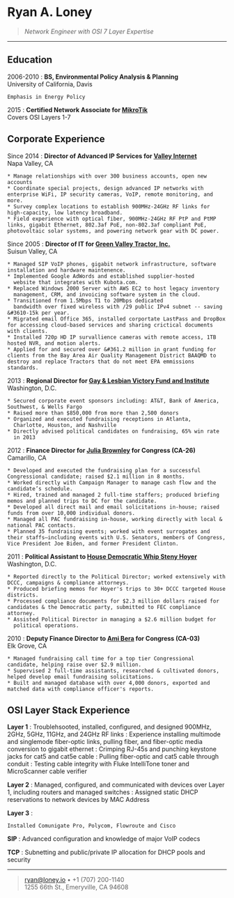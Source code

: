 Ryan A. Loney
=============

>   *Network Engineer with OSI 7 Layer Expertise*

----

Education
---------

2006-2010
:   **BS, Environmental Policy Analysis & Planning**  
    University of California, Davis  

    Emphasis in Energy Policy  

2015
:   **Certified Network Associate for [MikroTik](http://routeros.com)**  
    Covers OSI Layers 1-7


Corporate Experience
--------------------


Since 2014
:   **Director of Advanced IP Services for [Valley Internet][2]**  
    Napa Valley, CA

    * Manage relationships with over 300 business accounts, open new
    accounts
    * Coordinate special projects, design advanced IP networks with enterprise WiFi, IP security cameras, VoIP, remote monitoring, and more. 
    * Survey complex locations to establish 900MHz-24GHz RF links for high-capacity, low latency broadband.
    * Field experience with optical fiber, 900MHz-24GHz RF PtP and PtMP links, gigabit Ethernet, 802.3af PoE, non-802.3af compliant PoE, photovoltaic solar systems, and powering network gear with DC power.


Since 2005
:   **Director of IT for [Green Valley Tractor, Inc.][1]**  
    Suisun Valley, CA

    * Managed SIP VoIP phones, gigabit network infrastructure, software installation and hardware maintenence. 
    * Implemented Google AdWords and established supplier-hosted
      website that integrates with Kubota.com.
    * Replaced Windows 2000 Server with AWS EC2 to host legacy inventory
      management, CRM, and invoicing software system in the cloud.
    * Transitioned from 1.5Mbps T1 to 20Mbps dedicated
      bandwidth over fixed wireless with /29 public IPv4 subnet -- saving &#3610-15k per year.
    * Migrated email Office 365, installed corportate LastPass and DropBox for accessing cloud-based services and sharing crictical documents with clients. 
    * Installed 720p HD IP survallience cameras with remote access, 1TB hosted NVR, and motion alerts. 
    * Applied for and secured over &#361.2 million in grant funding for clients from the Bay Area Air Quality Management District BAAQMD to destroy and replace Tractors that do not meet EPA emmissions standards.


2013
:   **Regional Director for [Gay & Lesbian Victory Fund and
Institute][3]**  
    Washington, D.C.

    * Secured corporate event sponsors including: AT&T, Bank of America, Southwest, & Wells Fargo
    * Raised more than $850,000 from more than 2,500 donors 
    * Organized and executed fundraising receptions in Atlanta,
      Charlotte, Houston, and Nashville
    * Directly advised political candidates on fundraising, 65% win rate
      in 2013

2012
:   **Finance Director for [Julia Brownley][4] for Congress (CA-26)**  
    Camarillo, CA

    * Developed and executed the fundraising plan for a successful Congressional candidate; raised $2.1 million in 8 months. 
    * Worked directly with Campaign Manager to manage cash flow and the candidate’s schedule.
    * Hired, trained and managed 2 full-time staffers; produced briefing memos and planned trips to DC for the candidate.
    * Developed all direct mail and email solicitations in-house; raised funds from over 10,000 individual donors.
    * Managed all PAC fundraising in-house, working directly with local & national PAC contacts.
    * Planned 35 fundraising events; worked with event surrogates and their staffs—including events with U.S. Senators, members of Congress, Vice President Joe Biden, and former President Clinton.

2011
:   **Political Assistant to [House Democratic Whip Steny Hoyer][5]**  
    Washington, D.C.

    * Reported directly to the Political Director; worked extensively with DCCC, campaigns & compliance attorneys.
    * Produced briefing memos for Hoyer's trips to 30+ DCCC targeted House districts.
    * Processed compliance documents for $2.3 million dollars raised for candidates & the Democratic party, submitted to FEC compliance attorney.
    * Assisted Political Director in managing a $2.6 million budget for
      political operations.

2010
:   **Deputy Finance Director to [Ami Bera][6] for Congress (CA-03)**  
    Elk Grove, CA

    * Managed fundraising call time for a top tier Congressional candidate, helping raise over $2.9 million. 
    * Supervised 2 full-time assistants, researched & cultivated donors, helped develop email fundraising solicitations.
    * Built and managed database with over 4,000 donors, exported and matched data with compliance officer's reports.   


OSI Layer Stack Experience
------------------------------  
**Layer 1**
:  Troublehsooted, installed, configured, and designed  900MHz, 2GHz, 5GHz, 11GHz, and 24GHz RF links
:  Experience installing multimode and singlemode fiber-optic links,
pulling fiber, and fiber-optic media conversion to gigabit ethernet
:  Crimping RJ-45s and punching keystone jacks for cat5 and cat5e cable
:  Pulling fiber-optic and cat5 cable through conduit
:  Testing cable integrity with Fluke IntelliTone toner and
MicroScanner cable verifier


**Layer 2**
:  Managed, configured, and communicated with devices over Layer 1,
including routers and managed switches
:  Assigned static DHCP reservations to network devices by MAC Address

**Layer 3**
:  

    Installed Comunigate Pro, Polycom, Flowroute and Cisco

**SIP**
:   Advanced configuration and knowledge of major VoIP codecs

**TCP**
:   Subnetting and public/private IP allocation for DHCP pools and
security


----

> <ryan@loney.io> • +1 (707) 200-1140 \
>  1255 66th St., Emeryville, CA 94608


[1]: http://greenvalleytractor.com
[2]: http://valleyinternet.com/
[3]: http://victoryfund.org
[4]: http://juliabrownley.house.gov
[5]: http://democraticwhip.gov/
[6]: http://bera.house.gov
[7]: http://www.grandcercle.org
